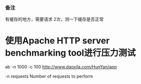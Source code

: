 ### 备注
有缓存的地方，需要请求 2次，测一下缓存是否正常

# 使用Apache HTTP server benchmarking tool进行压力测试
ab -n 1000 -c 100  http://www.daoxila.com/HunYan/app

 -n requests     Number of requests to perform